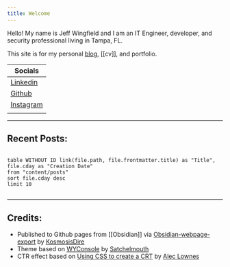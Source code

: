 ```yaml
---
title: Welcome
---
```

Hello! My name is Jeff Wingfield and I am an IT Engineer, developer, and security professional living in Tampa, FL.

This site is for my personal [blog](posts.md), [[cv]], and portfolio.

| Socials                                                              |
| -------------------------------------------------------------------- |
| [Linkedin](https://www.linkedin.com/in/jeffrey-wingfield-a8a2b9155/) |
| [Github](https://github.com/wingfieldjeff)                           |
| [Instagram](https://www.instagram.com/wingfieldjeffmakes/)           |
|                                                                      |

---
## Recent Posts:
```dataview

table WITHOUT ID link(file.path, file.frontmatter.title) as "Title", file.cday as "Creation Date"
from "content/posts"
sort file.cday desc
limit 10


```

---
## Credits:
- Published to Github pages from [[Obsidian]] via [Obsidian-webpage-export](https://github.com/KosmosisDire/obsidian-webpage-export) by [KosmosisDire](https://github.com/KosmosisDire)
- Theme based on [WYConsole](https://github.com/Satchelmouth/Obsidian-Theme-WYConsole) by [Satchelmouth](https://github.com/Satchelmouth) 
- CTR effect based on [Using CSS to create a CRT](https://aleclownes.com/2017/02/01/crt-display.html) by [ Alec Lownes](https://aleclownes.com/)

